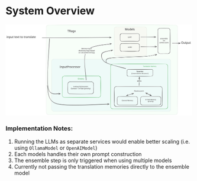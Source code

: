 # System Overview


![System Flow Chart](..\assets\system_design.svg)

### Implementation Notes:

1. Running the LLMs as separate services would enable better scaling (i.e. using `OllamaModel` or `OpenAIModel`)
2. Each models handles their own prompt construction
3. The ensemble step is only triggered when using multiple models 
4. Currently not passing the translation memories directly to the ensemble model


